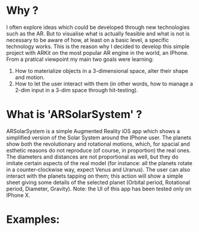 # Why ?
I often explore ideas which could be developed through new technologies such as the AR. But to visualise what is actually feasible and what is not is necessary to be aware of how, at least on a basic level, a specific technology works. This is the reason why I decided to develop this simple project with ARKit on the most popular AR engine in the world, an IPhone. From a pratical viewpoint my main two goals were learning: 
1. How to materialize objects in a 3-dimensional space, alter their shape and motion.
2. How to let the user interact with them (in other words, how to manage a 2-dim input in a 3-dim space through hit-testing).

# What is 'ARSolarSystem' ?
ARSolarSystem is a simple Augmented Reality iOS app which shows a simplified version of the Solar System around the IPhone user. The planets show  both the revolutionary and rotational motions, which, for spacial and esthetic reasons do not reproduce (of course, in proportion) the real ones. The diameters and distances are not proportional as well, but they do imitate certain aspects of the real model (for instance: all the planets rotate in a counter-clockwise way, expect Venus and Uranus). The user can also interact with the planets tapping on them; this action will show a simple sheet giving some details of the selected planet (Orbital period, Rotational period, Diameter, Gravity).
Note: the UI of this app has been tested only on IPhone X.

# Examples:
